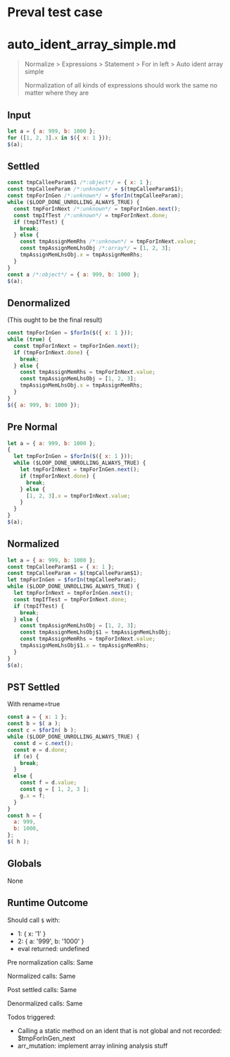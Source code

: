 # Preval test case

# auto_ident_array_simple.md

> Normalize > Expressions > Statement > For in left > Auto ident array simple
>
> Normalization of all kinds of expressions should work the same no matter where they are

## Input

`````js filename=intro
let a = { a: 999, b: 1000 };
for ([1, 2, 3].x in $({ x: 1 }));
$(a);
`````

## Settled


`````js filename=intro
const tmpCalleeParam$1 /*:object*/ = { x: 1 };
const tmpCalleeParam /*:unknown*/ = $(tmpCalleeParam$1);
const tmpForInGen /*:unknown*/ = $forIn(tmpCalleeParam);
while ($LOOP_DONE_UNROLLING_ALWAYS_TRUE) {
  const tmpForInNext /*:unknown*/ = tmpForInGen.next();
  const tmpIfTest /*:unknown*/ = tmpForInNext.done;
  if (tmpIfTest) {
    break;
  } else {
    const tmpAssignMemRhs /*:unknown*/ = tmpForInNext.value;
    const tmpAssignMemLhsObj /*:array*/ = [1, 2, 3];
    tmpAssignMemLhsObj.x = tmpAssignMemRhs;
  }
}
const a /*:object*/ = { a: 999, b: 1000 };
$(a);
`````

## Denormalized
(This ought to be the final result)

`````js filename=intro
const tmpForInGen = $forIn($({ x: 1 }));
while (true) {
  const tmpForInNext = tmpForInGen.next();
  if (tmpForInNext.done) {
    break;
  } else {
    const tmpAssignMemRhs = tmpForInNext.value;
    const tmpAssignMemLhsObj = [1, 2, 3];
    tmpAssignMemLhsObj.x = tmpAssignMemRhs;
  }
}
$({ a: 999, b: 1000 });
`````

## Pre Normal


`````js filename=intro
let a = { a: 999, b: 1000 };
{
  let tmpForInGen = $forIn($({ x: 1 }));
  while ($LOOP_DONE_UNROLLING_ALWAYS_TRUE) {
    let tmpForInNext = tmpForInGen.next();
    if (tmpForInNext.done) {
      break;
    } else {
      [1, 2, 3].x = tmpForInNext.value;
    }
  }
}
$(a);
`````

## Normalized


`````js filename=intro
let a = { a: 999, b: 1000 };
const tmpCalleeParam$1 = { x: 1 };
const tmpCalleeParam = $(tmpCalleeParam$1);
let tmpForInGen = $forIn(tmpCalleeParam);
while ($LOOP_DONE_UNROLLING_ALWAYS_TRUE) {
  let tmpForInNext = tmpForInGen.next();
  const tmpIfTest = tmpForInNext.done;
  if (tmpIfTest) {
    break;
  } else {
    const tmpAssignMemLhsObj = [1, 2, 3];
    const tmpAssignMemLhsObj$1 = tmpAssignMemLhsObj;
    const tmpAssignMemRhs = tmpForInNext.value;
    tmpAssignMemLhsObj$1.x = tmpAssignMemRhs;
  }
}
$(a);
`````

## PST Settled
With rename=true

`````js filename=intro
const a = { x: 1 };
const b = $( a );
const c = $forIn( b );
while ($LOOP_DONE_UNROLLING_ALWAYS_TRUE) {
  const d = c.next();
  const e = d.done;
  if (e) {
    break;
  }
  else {
    const f = d.value;
    const g = [ 1, 2, 3 ];
    g.x = f;
  }
}
const h = {
  a: 999,
  b: 1000,
};
$( h );
`````

## Globals

None

## Runtime Outcome

Should call `$` with:
 - 1: { x: '1' }
 - 2: { a: '999', b: '1000' }
 - eval returned: undefined

Pre normalization calls: Same

Normalized calls: Same

Post settled calls: Same

Denormalized calls: Same

Todos triggered:
- Calling a static method on an ident that is not global and not recorded: $tmpForInGen_next
- arr_mutation: implement array inlining analysis stuff
